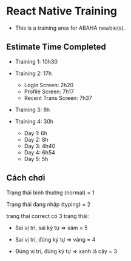  # React Native Training
 
- This is a training area for ABAHA newbie(s).

## Estimate Time Completed
- Training 1: 10h30 
  
- Training 2: 17h
  - Login Screen: 2h20 
  - Profile Screen: 7h17 
  - Recent Trans Screen: 7h37 
  
- Training 3: 8h
  
- Training 4: 30h
  - Day 1: 6h
  - Day 2: 8h
  - Day 3: 4h40
  - Day 4: 6h54
  - Day 5: 5h


## Cách chơi

Trạng thái bình thường (normal) = 1

Trạng thái đang nhập (typing) = 2

trang thai correct có 3 trạng thái:

- Sai vị trí, sai ký tự => xám   = 5

- Sai vị trí, đúng ký tự => vàng  = 4

- Đúng vị trí, đúng ký tự => xanh lá cây = 3

